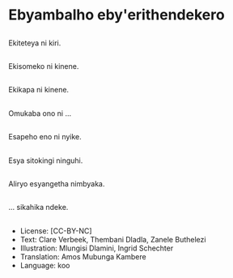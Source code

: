 # Ebyambalho eby'erithendekero

##
Ekiteteya ni kiri.

##
Ekisomeko ni kinene.

##
Ekikapa ni kinene.

##
Omukaba ono ni ...

##
Esapeho eno ni nyike.

##
Esya sitokingi ninguhi.

##
Aliryo esyangetha nimbyaka.

##
... sikahika ndeke.

##
* License: [CC-BY-NC]
* Text: Clare Verbeek, Thembani Dladla, Zanele Buthelezi
* Illustration: Mlungisi Dlamini, Ingrid Schechter
* Translation: Amos Mubunga Kambere
* Language: koo

